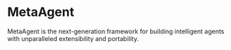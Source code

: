 # MetaAgent

MetaAgent is the next-generation framework for building intelligent agents with unparalleled extensibility and portability.
